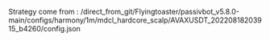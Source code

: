 Strategy come from : /direct_from_git/Flyingtoaster/passivbot_v5.8.0-main/configs/harmony/1m/mdcl_hardcore_scalp/AVAXUSDT_20220818203915_b4260/config.json